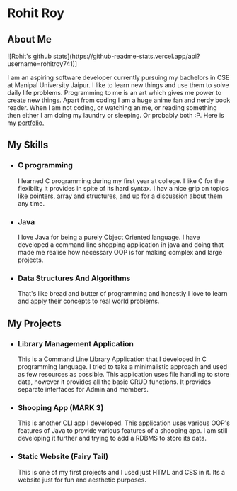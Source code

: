 <h1>Rohit Roy</h1>
<h2>About Me</h2>
![Rohit's github stats](https://github-readme-stats.vercel.app/api?username=rohitroy741)]
<p>I am an aspiring software developer currently pursuing my bachelors in CSE at Manipal University Jaipur.
  I like to learn new things and use them to solve daily life problems. Programming to me is an art which gives me power to create
  new things. Apart from coding I am a huge anime fan and nerdy book reader. When I am not coding, or watching anime, or reading something then either I am
  doing my laundry or sleeping. Or probably both :P. Here is my <a href="https://rohitroy741.github.io/RohitRoy741/">portfolio.</a></p>
<h2>My Skills</h2>
<ul>
  <li>
    <h3>C programming</h3>
    <p>I learned C programming during my first year at college. I like C for the flexibilty it provides in spite of its hard syntax. I hav a nice grip on topics like pointers,             array and structures, and up for a discussion about them any time.</p>
  </li>
  <li>
    <h3>Java</h3>
    <p>I love Java for being a purely Object Oriented language. I have developed a command line shopping application in java and doing that made me realise how necessary OOP is for making complex and large projects.</p>
  </li>
  <li>
    <h3>Data Structures And Algorithms</h3>
    <p> That's like bread and butter of programming and honestly I love to learn and apply their concepts to real world problems.</p>
  </li>
  </ul>
  <h2>My Projects</h2>
<ul>
  <li>
    <h3>Library Management Application</h3>
    <p>This is a Command Line Library Application that I developed in C programming language. I tried to take a minimalistic approach and used as few resources as possible. This application uses file handling to store data, however it provides all the basic CRUD functions. It provides separate interfaces for Admin and members.</p>
  </li>
  <li>
    <h3>Shooping App (MARK 3)</h3>
    <p>This is another CLI app I developed. This application uses various OOP's features of Java to provide various features of a shooping app. I am still developing it further and trying to add a RDBMS to store its data.</p>
  </li>
  <li>
    <h3>Static Website (Fairy Tail)</h3>
    <p> This is one of my first projects and I used just HTML and CSS in it. Its a website just for fun and aesthetic purposes.</p>
  </li>
